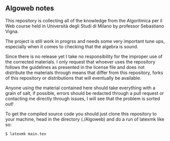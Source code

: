 <h2>Algoweb notes</h2>
This repository is collecting all of the knowledge from the Algoritmica per il Web course held in Università degli Studi di Milano by professor Sebastiano Vigna.




The project is still work in progrss and needs some very important tune ups, especially when it comes to checking that the algebra is sound. 


Since there is no release yet I take no responsibility for the improper use of the corrected materials. I only request that whoever uses the repository follows the guidelines as presented in the license file and does not distribute the materials through means that differ from this repository, forks of this repository or distributions that will eventually be available.


Anyone using the material contained here should take everything with a grain of salt, if possible, errors should be redacted through a pull request or contacting me directly through issues, I will see that the problem is sorted out!

To get the compiled source code you should just clone this repository to your machine, head in the directory (./Algoweb) and do a run of latexmk like so:
```
$ latexmk main.tex
```
